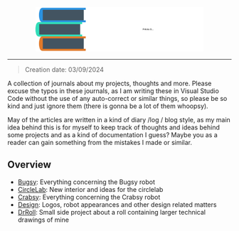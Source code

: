 <p align="center">
  <img src="/design/articles-title.svg" width="75%" />
</p>

---

> Creation date: 03/09/2024

A collection of journals about my projects, thoughts and more. Please excuse the typos in these journals, as I am writing these in Visual Studio Code without the use of any auto-correct or similar things, so please be so kind and just ignore them (there is gonna be a lot of them whoopsy).

May of the articles are written in a kind of diary /log / blog style, as my main idea behind this is for myself to keep track of thoughts and ideas behind some projects and as a kind of documentation I guess? Maybe you as a reader can gain something from the mistakes I made or similar.

## Overview

- [Bugsy](./bugsy/README.md): Everything concerning the Bugsy robot
- [CircleLab](./circlelab/README.md): New interior and ideas for the circlelab
- [Crabsy](./crabsy/README.md): Everything concerning the Crabsy robot
- [Design](./design/README.md): Logos, robot appearances and other design related matters
- [DrRoll](./drroll/README.md): Small side project about a roll containing larger technical drawings of mine
